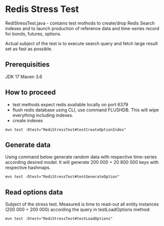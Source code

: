 # Redis Stress Test

RediStressTest.java - contains test mothods to create/drop Redis Search indexes and to launch production of reference data and time-series record for bonds, futures, options.

Actual subject of the test is to execute search query and fetch large result set as fast as possible.

## Prerequisities
JDK 17
Maven 3.6

## How to proceed

- test methods expect redis available locally on port 6379
- flush redis database using CLI, use command FLUSHDB. This will wipe everything including indexes.
- create indexes

~~~
mvn test -Dtest="RediStressTest#testCreateOptionIndex"
~~~

## Generate data

Using command below generate random data with respective time-series according desired model. It will generate 200 000 + 20 800 000 keys with respective hashmaps.

~~~
mvn test -Dtest="RediStressTest#testGenerateOption"
~~~

## Read options data

Subject of the stress test. Measured is time to read-out all entity instances (200 000 + 200 000) according the query in testLoadOptions method:

~~~
mvn test -Dtest="RediStressTest#testLoadOptions"
~~~
